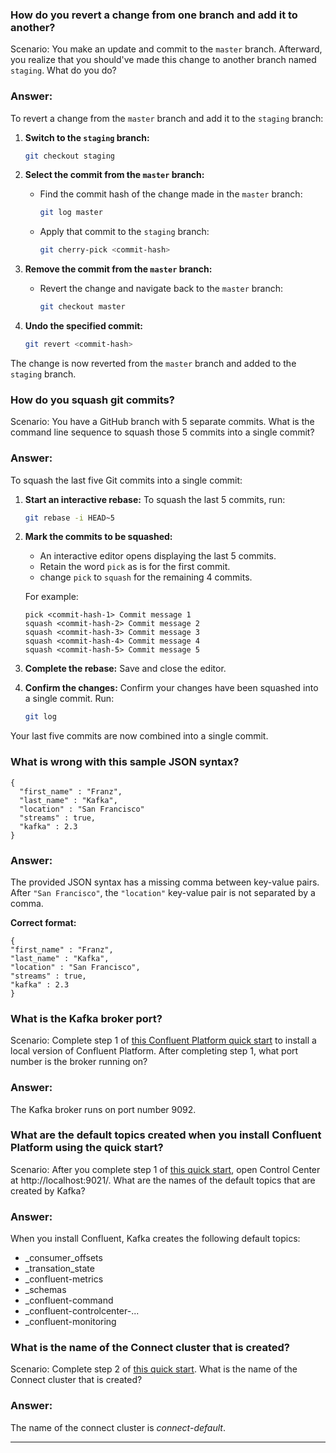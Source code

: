 

### How do you revert a change from one branch and add it to another?
Scenario: You make an update and commit to the `master` branch. Afterward, you realize that you should've made this 
change to another branch named `staging`. What do you do? 
### Answer: 
To revert a change from the `master` branch and add it to the `staging` branch:

1. **Switch to the `staging` branch:**
   ```bash
   git checkout staging
   ```

2. **Select the commit from the `master` branch:**
   - Find the commit hash of the change made in the `master` branch:
     ```bash
     git log master
     ```
   - Apply that commit to the `staging` branch:
     ```bash
     git cherry-pick <commit-hash>
     ```

3. **Remove the commit from the `master` branch:**
   - Revert the change and navigate back to the `master` branch:
     ```bash
     git checkout master
     ```
4.  **Undo the specified commit:**
     ```bash
     git revert <commit-hash>
     ```
The change is now reverted from the `master` branch and added to the `staging` branch.

### How do you squash git commits?
Scenario: You have a GitHub branch with 5 separate commits. What is the command line sequence to squash those 5 commits 
into a single commit?

### Answer:
To squash the last five Git commits into a single commit:

1. **Start an interactive rebase:**
   To squash the last 5 commits, run:
   ```bash
   git rebase -i HEAD~5
   ```

2. **Mark the commits to be squashed:**
   - An interactive editor opens displaying the last 5 commits.
   - Retain the word `pick` as is for the first commit.
   - change `pick` to `squash` for the remaining 4 commits.

   For example:
   ```
   pick <commit-hash-1> Commit message 1
   squash <commit-hash-2> Commit message 2
   squash <commit-hash-3> Commit message 3
   squash <commit-hash-4> Commit message 4
   squash <commit-hash-5> Commit message 5
   ```

3. **Complete the rebase:**
   Save and close the editor. 

5. **Confirm the changes:**
   Confirm your changes have been squashed into a single commit. Run:
   ```bash
   git log
   ```

Your last five commits are now combined into a single commit.

### What is wrong with this sample JSON syntax?

```
{
  "first_name" : "Franz",
  "last_name" : "Kafka",
  "location" : "San Francisco"
  "streams" : true,
  "kafka" : 2.3 
}
```
### Answer: 
The provided JSON syntax has a missing comma between key-value pairs. After `"San Francisco"`, the `"location"` key-value pair is not separated by a comma.

**Correct format:**
   ```
{
  "first_name" : "Franz",
  "last_name" : "Kafka",
  "location" : "San Francisco",
  "streams" : true,
  "kafka" : 2.3 
}
```

### What is the Kafka broker port?

Scenario: Complete step 1 of [this Confluent Platform quick start](https://docs.confluent.io/platform/current/get-started/platform-quickstart.html) to 
install a local version of Confluent Platform. After completing step 1, what port number is the broker running on?

### Answer: 
The Kafka broker runs on port number 9092.

### What are the default topics created when you install Confluent Platform using the quick start?

Scenario: After you complete step 1 of [this quick start](https://docs.confluent.io/platform/current/get-started/platform-quickstart.html), 
open Control Center at http://localhost:9021/. What are the names of the default topics that are created by Kafka?
### Answer: 
When you install Confluent, Kafka creates the following default topics:
- _consumer_offsets
- _transation_state
- _confluent-metrics
- _schemas
- _confluent-command
- _confluent-controlcenter-...
- _confluent-monitoring

### What is the name of the Connect cluster that is created?

Scenario: Complete step 2 of [this quick start](https://docs.confluent.io/platform/current/get-started/platform-quickstart.html). 
What is the name of the Connect cluster that is created?

### Answer: 
The name of the connect cluster is *connect-default*.

****
